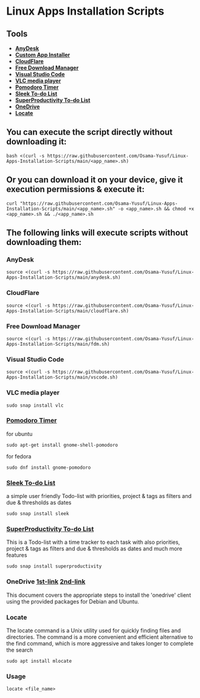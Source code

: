 # Linux Apps Installation Scripts

## Tools

- [**AnyDesk**](#anydesk)
- [**Custom App Installer**](#custom-app-installer)
- [**CloudFlare**](#cloudflare)
- [**Free Download Manager**](#free-download-manager)
- [**Visual Studio Code**](#visual-studio-code)
- [**VLC media player**](#vlc-media-player)
- [**Pomodoro Timer**](#pomodoro-timer)
- [**Sleek To-do List**](#sleek-to-do-list)
- [**SuperProductivity To-do List**](#superproductivity-to-do-list)
- [**OneDrive**](#onedrive-1st-link-2nd-link)
- [**Locate**](#locate)

## You can execute the script directly without downloading it:

```
bash <(curl -s https://raw.githubusercontent.com/Osama-Yusuf/Linux-Apps-Installation-Scripts/main/<app_name>.sh)
```

## Or you can download it on your device, give it execution permissions & execute it:

```
curl "https://raw.githubusercontent.com/Osama-Yusuf/Linux-Apps-Installation-Scripts/main/<app_name>.sh" -o <app_name>.sh && chmod +x <app_name>.sh && ./<app_name>.sh
```

## The following links will execute scripts without downloading them:


### AnyDesk

```
source <(curl -s https://raw.githubusercontent.com/Osama-Yusuf/Linux-Apps-Installation-Scripts/main/anydesk.sh)
```

### CloudFlare

```
source <(curl -s https://raw.githubusercontent.com/Osama-Yusuf/Linux-Apps-Installation-Scripts/main/cloudflare.sh)
```

### Free Download Manager

```
source <(curl -s https://raw.githubusercontent.com/Osama-Yusuf/Linux-Apps-Installation-Scripts/main/fdm.sh)
```

### Visual Studio Code

```
source <(curl -s https://raw.githubusercontent.com/Osama-Yusuf/Linux-Apps-Installation-Scripts/main/vscode.sh)
```

### VLC media player

```
sudo snap install vlc
```

### [Pomodoro Timer](https://gnomepomodoro.org/)
for ubuntu
```
sudo apt-get install gnome-shell-pomodoro
```
for fedora
```
sudo dnf install gnome-pomodoro
```

### [Sleek To-do List](https://github.com/ransome1/sleek)
a simple user friendly Todo-list with priorities, project & tags as filters and due & thresholds as dates  
```
sudo snap install sleek
```

### [SuperProductivity To-do List](https://github.com/johannesjo/super-productivity)
This is a Todo-list with a time tracker to each task with also priorities, project & tags as filters and due & thresholds as dates and much more features 
```
sudo snap install superproductivity
```

### OneDrive [1st-link](https://github.com/abraunegg/onedrive/blob/master/docs/ubuntu-package-install.md#distribution-ubuntu-2004) [2nd-link](https://itslinuxfoss.com/install-use-onedrive-ubuntu-22-04/)
This document covers the appropriate steps to install the 'onedrive' client using the provided packages for Debian and Ubuntu.

### Locate
The locate command is a Unix utility used for quickly finding files and directories. The command is a more convenient and efficient alternative to the find command, which is more aggressive and takes longer to complete the search
```
sudo apt install mlocate
```
### Usage
```
locate <file_name>
```